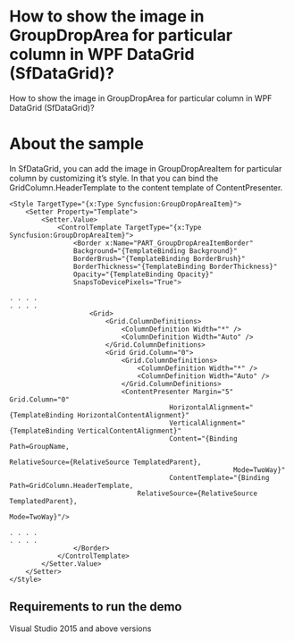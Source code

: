 # How to show the image in GroupDropArea for particular column in WPF DataGrid (SfDataGrid)?

How to show the image in GroupDropArea for particular column in WPF DataGrid (SfDataGrid)?

# About the sample

In SfDataGrid, you can add the image in GroupDropAreaItem for particular column by customizing it’s style. In that you can bind the GridColumn.HeaderTemplate to the content template of ContentPresenter.

```Xaml
<Style TargetType="{x:Type Syncfusion:GroupDropAreaItem}">
    <Setter Property="Template">
        <Setter.Value>
            <ControlTemplate TargetType="{x:Type Syncfusion:GroupDropAreaItem}">
                <Border x:Name="PART_GroupDropAreaItemBorder"
                Background="{TemplateBinding Background}"
                BorderBrush="{TemplateBinding BorderBrush}"
                BorderThickness="{TemplateBinding BorderThickness}"
                Opacity="{TemplateBinding Opacity}"
                SnapsToDevicePixels="True">
                    
. . . . 
. . . .
                    <Grid>
                        <Grid.ColumnDefinitions>
                            <ColumnDefinition Width="*" />
                            <ColumnDefinition Width="Auto" />
                        </Grid.ColumnDefinitions>
                        <Grid Grid.Column="0">
                            <Grid.ColumnDefinitions>
                                <ColumnDefinition Width="*" />
                                <ColumnDefinition Width="Auto" />
                            </Grid.ColumnDefinitions>
                            <ContentPresenter Margin="5" Grid.Column="0"
                                        HorizontalAlignment="{TemplateBinding HorizontalContentAlignment}"
                                        VerticalAlignment="{TemplateBinding VerticalContentAlignment}"
                                        Content="{Binding Path=GroupName,
                                                        RelativeSource={RelativeSource TemplatedParent},
                                                        Mode=TwoWay}" 
                                        ContentTemplate="{Binding Path=GridColumn.HeaderTemplate,
                                RelativeSource={RelativeSource TemplatedParent},
                                                        Mode=TwoWay}"/>                                   

. . . .
. . . .
                </Border>
            </ControlTemplate>
        </Setter.Value>
    </Setter>
</Style>
```
## Requirements to run the demo
 Visual Studio 2015 and above versions
